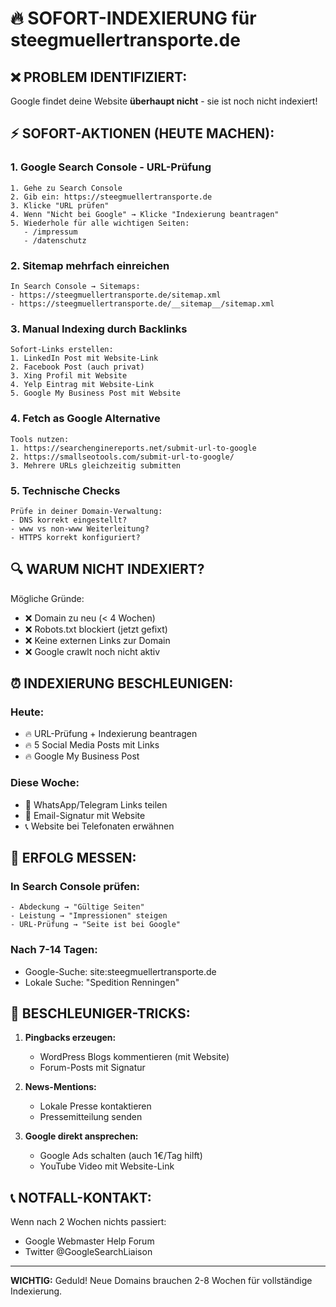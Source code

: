 # 🔥 SOFORT-INDEXIERUNG für steegmuellertransporte.de

## ❌ **PROBLEM IDENTIFIZIERT:**

Google findet deine Website **überhaupt nicht** - sie ist noch nicht indexiert!

## ⚡ **SOFORT-AKTIONEN (HEUTE MACHEN):**

### 1. **Google Search Console - URL-Prüfung**

```
1. Gehe zu Search Console
2. Gib ein: https://steegmuellertransporte.de
3. Klicke "URL prüfen"
4. Wenn "Nicht bei Google" → Klicke "Indexierung beantragen"
5. Wiederhole für alle wichtigen Seiten:
   - /impressum
   - /datenschutz
```

### 2. **Sitemap mehrfach einreichen**

```
In Search Console → Sitemaps:
- https://steegmuellertransporte.de/sitemap.xml
- https://steegmuellertransporte.de/__sitemap__/sitemap.xml
```

### 3. **Manual Indexing durch Backlinks**

```
Sofort-Links erstellen:
1. LinkedIn Post mit Website-Link
2. Facebook Post (auch privat)
3. Xing Profil mit Website
4. Yelp Eintrag mit Website-Link
5. Google My Business Post mit Website
```

### 4. **Fetch as Google Alternative**

```
Tools nutzen:
1. https://searchenginereports.net/submit-url-to-google
2. https://smallseotools.com/submit-url-to-google/
3. Mehrere URLs gleichzeitig submitten
```

### 5. **Technische Checks**

```
Prüfe in deiner Domain-Verwaltung:
- DNS korrekt eingestellt?
- www vs non-www Weiterleitung?
- HTTPS korrekt konfiguriert?
```

## 🔍 **WARUM NICHT INDEXIERT?**

Mögliche Gründe:

- ❌ Domain zu neu (< 4 Wochen)
- ❌ Robots.txt blockiert (jetzt gefixt)
- ❌ Keine externen Links zur Domain
- ❌ Google crawlt noch nicht aktiv

## ⏰ **INDEXIERUNG BESCHLEUNIGEN:**

### Heute:

- 🔥 URL-Prüfung + Indexierung beantragen
- 🔥 5 Social Media Posts mit Links
- 🔥 Google My Business Post

### Diese Woche:

- 📱 WhatsApp/Telegram Links teilen
- 📧 Email-Signatur mit Website
- 📞 Website bei Telefonaten erwähnen

## 🎯 **ERFOLG MESSEN:**

### In Search Console prüfen:

```
- Abdeckung → "Gültige Seiten"
- Leistung → "Impressionen" steigen
- URL-Prüfung → "Seite ist bei Google"
```

### Nach 7-14 Tagen:

- Google-Suche: site:steegmuellertransporte.de
- Lokale Suche: "Spedition Renningen"

## 🚀 **BESCHLEUNIGER-TRICKS:**

1. **Pingbacks erzeugen:**
   - WordPress Blogs kommentieren (mit Website)
   - Forum-Posts mit Signatur

2. **News-Mentions:**
   - Lokale Presse kontaktieren
   - Pressemitteilung senden

3. **Google direkt ansprechen:**
   - Google Ads schalten (auch 1€/Tag hilft)
   - YouTube Video mit Website-Link

## 📞 **NOTFALL-KONTAKT:**

Wenn nach 2 Wochen nichts passiert:

- Google Webmaster Help Forum
- Twitter @GoogleSearchLiaison

---

**WICHTIG:** Geduld! Neue Domains brauchen 2-8 Wochen für vollständige Indexierung.
